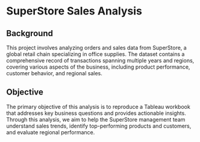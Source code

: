 # SuperStore Sales Analysis

## Background
This project involves analyzing orders and sales data from SuperStore, a global retail chain specializing in office supplies. The dataset contains a comprehensive record of transactions spanning multiple years and regions, covering various aspects of the business, including product performance, customer behavior, and regional sales.

## Objective
The primary objective of this analysis is to reproduce a Tableau workbook that addresses key business questions and provides actionable insights. Through this analysis, we aim to help the SuperStore management team understand sales trends, identify top-performing products and customers, and evaluate regional performance.
